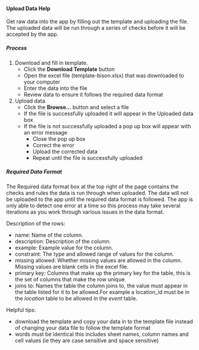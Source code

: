 #### Upload Data Help

Get raw data into the app by filling out the template and uploading the file. The uploaded data will be run through a series of checks before it will be accepted by the app.

##### Process

1. Download and fill in template. 
   - Click the **Download Template** button
   - Open the excel file (template-bison.xlsx) that was downloaded to your computer
   - Enter the data into the file
   - Review data to ensure it follows the required data format
2. Upload data.
   - Click the **Browse...** button and select a file
   - If the file is successfully uploaded it will appear in the Uploaded data box
   - If the file is not successfully uploaded a pop up box will appear with an error message
     - Close the pop up box
     - Correct the error
     - Upload the corrected data
     - Repeat until the file is successfully uploaded
   
##### Required Data Format

The Required data format box at the top right of the page contains the checks and rules the data is run through when uploaded. 
The data will not be uploaded to the app until the required data format is followed.
The app is only able to detect one error at a time so this process may take several iterations as you work through various issues in the data format. 

Description of the rows:

- name: Name of the column.
- description: Description of the column.
- example: Example value for the column.
- constraint: The type and allowed range of values for the column.
- missing allowed: Whether missing values are allowed in the column. Missing values are blank cells in the excel file.
- primary key: Columns that make up the primary key for the table, this is the set of columns that make the row unique.
- joins to: Names the table the column joins to, the value must appear in the table listed for it to be allowed.For example a location_id must be in the *location* table to be allowed in the *event* table. 

Helpful tips:

- download the template and copy your data in to the template file instead of changing your data file to follow the template format
- words must be identical this includes sheet names, column names and cell values (ie they are case sensitive and space sensitive) 

